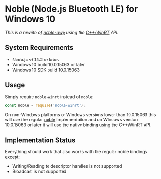 # Noble (Node.js Bluetooth LE) for Windows 10

_This is a rewrite of [noble-uwp](https://github.com/jasongin/noble-uwp) using the [C++/WinRT](https://docs.microsoft.com/en-us/windows/uwp/cpp-and-winrt-apis/intro-to-using-cpp-with-winrt) API._

## System Requirements
 * Node.js v6.14.2 or later.
 * Windows 10 build 10.0.15063 or later
 * Windows 10 SDK build 10.0.15063

## Usage
Simply require `noble-winrt` instead of `noble`:
```javascript
const noble = require('noble-winrt');
```
On non-Windows platforms or Windows versions lower than 10.0.15063 this will use the regular [noble](https://github.com/sandeepmistry/noble/blob/master/README.md) implementation and on Windows version 10.0.15063 or later it will use the native binding using the C++/WinRT API.

## Implementation Status
Everything should work that also works with the regular noble bindings except:
 * Writing/Reading to descriptor handles is not supported
 * Broadcast is not supported
